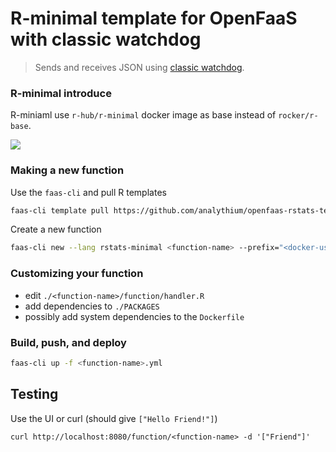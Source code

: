 # R-minimal template for OpenFaaS with classic watchdog

> Sends and receives JSON using
> [classic watchdog](https://github.com/openfaas/faas/tree/master/watchdog).

### R-minimal introduce

R-miniaml use `r-hub/r-minimal` docker image as base instead of `rocker/r-base`.

![](https://user-images.githubusercontent.com/6179259/74970476-c57bb080-5461-11ea-9135-f2b6af97139b.png)

### Making a new function

Use the `faas-cli` and pull R templates

```bash
faas-cli template pull https://github.com/analythium/openfaas-rstats-templates
```

Create a new function

```bash
faas-cli new --lang rstats-minimal <function-name> --prefix="<docker-user>"
```

### Customizing your function

- edit `./<function-name>/function/handler.R`
- add dependencies to `./PACKAGES`
- possibly add system dependencies to the `Dockerfile`

### Build, push, and deploy

```bash
faas-cli up -f <function-name>.yml
```

## Testing

Use the UI or curl (should give `["Hello Friend!"]`)

```
curl http://localhost:8080/function/<function-name> -d '["Friend"]'
```
